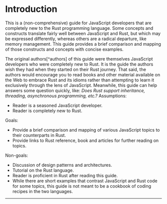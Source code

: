 # Introduction

This is a (non-comprehensive) guide for JavaScript developers that are completely new to the Rust programming language. Some concepts and constructs translate fairly well between JavaScript and Rust, but which may be expressed differently, whereas others are a radical departure, like memory management. This guide provides a brief comparison and mapping of those constructs and concepts with concise examples.

The original authors[^authors] of this guide were themselves JavaScript developers who were completely new to Rust. <!--This guide is the compilation of the knowledge acquired by the authors writing Rust code over the course of several months. -->It is the guide the authors wish they had when they started on their Rust journey. That said, the authors would encourage you to read books and other material available on the Web to embrace Rust and its idioms rather than attempting to learn it exclusively through the lens of JavaScript. Meanwhile, this guide can help answers some question quickly, like: _Does Rust support inheritance, threading, asynchronous programming, etc.?_ 
Assumptions:

- Reader is a seasoned JavaScript developer.
- Reader is completely new to Rust.

Goals:

- Provide a brief comparison and mapping of various JavaScript topics to their counterparts in Rust.
- Provide links to Rust reference, book and articles for further reading on topics.

Non-goals:

- Discussion of design patterns and architectures.
- Tutorial on the Rust language.
- Reader is proficient in Rust after reading this guide.
- While there are short examples that contrast JavaScript and Rust code for some topics, this guide is not meant to be a cookbook of coding recipes in the two languages.

---
<!--
[^authors]: The original authors of this guide were (in alphabetical order):
[Atif Aziz], [Bastian Burger], [Daniele Antonio Maggio], [Dariusz Parys] and
[Patrick Schuler].

  [Atif Aziz]: https://github.com/atifaziz
  [Bastian Burger]: https://github.com/bastbu
  [Daniele Antonio Maggio]: https://github.com/danigian
  [Dariusz Parys]: https://github.com/dariuszparys
  [Patrick Schuler]: https://github.com/p-schuler
-->